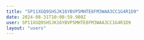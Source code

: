 ```yaml
---
title: "SP11XGQ9SHSJK16YBVP5MHTE8FM3WAA3CC1G4R1D9"
date: 2024-08-31T10:08:59.980Z
user: SP11XGQ9SHSJK16YBVP5MHTE8FM3WAA3CC1G4R1D9
layout: "users"
---
```

    
